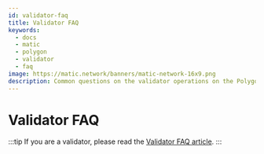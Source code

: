 ```yaml
---
id: validator-faq
title: Validator FAQ
keywords:
  - docs
  - matic
  - polygon
  - validator
  - faq
image: https://matic.network/banners/matic-network-16x9.png
description: Common questions on the validator operations on the Polygon network.
---
```


# Validator FAQ

:::tip If you are a validator, please read the [Validator FAQ article](../docs/validate/validator-faq/). :::

